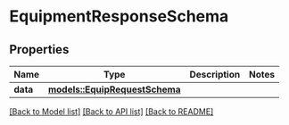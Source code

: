 # EquipmentResponseSchema

## Properties

Name | Type | Description | Notes
------------ | ------------- | ------------- | -------------
**data** | [**models::EquipRequestSchema**](EquipRequestSchema.md) |  | 

[[Back to Model list]](../README.md#documentation-for-models) [[Back to API list]](../README.md#documentation-for-api-endpoints) [[Back to README]](../README.md)


